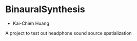 # BinauralSynthesis
- Kai-Chieh Huang 

A project to test out headphone sound source spatialization 
